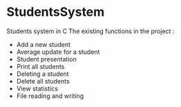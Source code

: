 # StudentsSystem
Students system in C
The existing functions in the project :

- Add a new student
- Average update for a student
- Student presentation
- Print all students
- Deleting a student
- Delete all students
- View statistics
- File reading and writing
